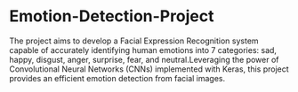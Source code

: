 # Emotion-Detection-Project
The project aims to develop a Facial Expression Recognition system capable of accurately identifying human emotions into 7 categories: sad, happy, disgust, anger, surprise, fear, and neutral.Leveraging the power of Convolutional Neural Networks (CNNs) implemented with Keras, this project provides an efficient emotion detection from facial images.

